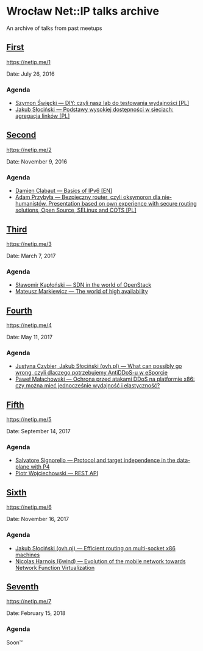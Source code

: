 # Wrocław Net::IP talks archive
An archive of talks from past meetups

## [First](1/)
https://netip.me/1

Date: July 26, 2016

### Agenda

- [Szymon Święcki — DIY: czyli nasz lab do testowania wydajności [PL]](talks/1/diy-lab)
- [Jakub Słociński — Podstawy wysokiej dostępności w sieciach: agregacja linków [PL]](talks/1/agregacja-linkow)


## [Second](2/)
https://netip.me/2

Date: November 9, 2016

### Agenda
* [Damien Clabaut — Basics of IPv6 [EN]](talks/2/basics-of-ipv6)
* [Adam Przybyła — Bezpieczny router, czyli oksymoron dla nie-humanistów. Presentation based on own experience with secure routing solutions, Open Source, SELinux and COTS [PL]](talks/2/bezpieczny-router)


## [Third](3/)
https://netip.me/3

Date: March 7, 2017

### Agenda
* [Sławomir Kapłoński — SDN in the world of OpenStack](3/sdn-openstack)
* [Mateusz Markiewicz — The world of high availability](3/high-availability)


## [Fourth](4/)
https://netip.me/4

Date: May 11, 2017

### Agenda
* [Justyna Czybier, Jakub Słociński (ovh.pl) — What can possibly go wrong, czyli dlaczego potrzebujemy AntiDDoS-u w eSporcie](4/esport-addos)
* [Paweł Małachowski — Ochrona przed atakami DDoS na platformie x86: czy można mieć jednocześnie wydajność i elastyczność?](4/x86-addos)


## [Fifth](5/)
https://netip.me/5

Date: September 14, 2017

### Agenda
* [Salvatore Signorello — Protocol and target independence in the data-plane with P4](5/data-plane)
* [Piotr Wojciechowski — REST API](5/control-plane)


## [Sixth](6/)
https://netip.me/6

Date: November 16, 2017

### Agenda
* [Jakub Słociński (ovh.pl) — Efficient routing on multi-socket x86 machines](6/multisocket-routing)
* [Nicolas Harnois (6wind) — Evolution of the mobile network towards Network Function Virtualization](6/mobile-network)


## [Seventh](7/)
https://netip.me/7

Date: February 15, 2018

### Agenda
Soon™
